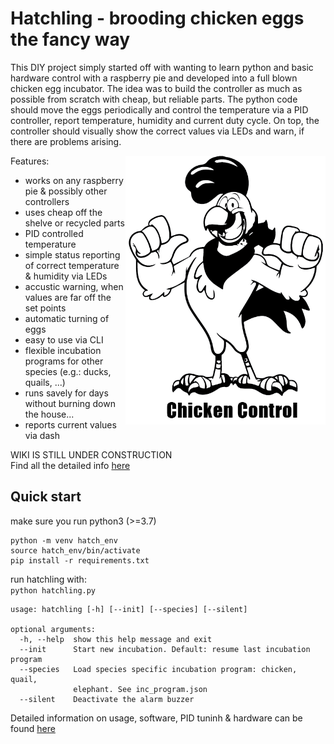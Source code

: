 # Hatchling - brooding chicken eggs the fancy way

This DIY project simply started off with wanting to learn python and basic hardware control with a raspberry pie and developed into a full blown chicken egg incubator. The idea was to build the controller as much as possible from scratch with cheap, but reliable parts. The python code should move the eggs periodically and control the temperature via a PID controller, report temperature, humidity and current duty cycle. On top, the controller should visually show the correct values via LEDs and warn, if there are problems arising. 

<img align="right" src="docs/chicken_control.png" width = 320 hight = 240>

Features:
* works on any raspberry pie & possibly other controllers
* uses cheap off the shelve or recycled parts
* PID controlled temperature
* simple status reporting of correct temperature & humidity via LEDs
* accustic warning, when values are far off the set points
* automatic turning of eggs
* easy to use via CLI
* flexible incubation programs for other species (e.g.: ducks, quails, ...)
* runs savely for days without burning down the house...
* reports current values via dash

WIKI IS STILL UNDER CONSTRUCTION  
Find all the detailed info [here](https://github.com/mstemmer/hatchling/wiki)

## Quick start
make sure you run python3 (>=3.7)

```
python -m venv hatch_env
source hatch_env/bin/activate
pip install -r requirements.txt
```

run hatchling with:  
`python hatchling.py`
```
usage: hatchling [-h] [--init] [--species] [--silent]

optional arguments:
  -h, --help  show this help message and exit
  --init      Start new incubation. Default: resume last incubation program
  --species   Load species specific incubation program: chicken, quail,
              elephant. See inc_program.json
  --silent    Deactivate the alarm buzzer
```

Detailed information on usage, software, PID tuninh & hardware can be found [here](https://github.com/mstemmer/hatchling/wiki)
